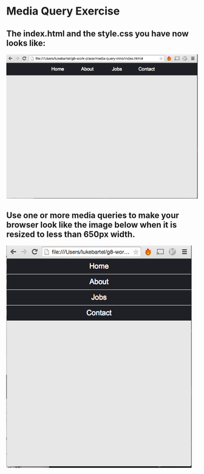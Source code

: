# Media Query Exercise

## The index.html and the style.css you have now looks like:
![wide layout](horizontal.png)

## Use one or more media queries to make your browser look like the image below when it is resized to less than 650px width.
![narrow layout](vertical.png)
